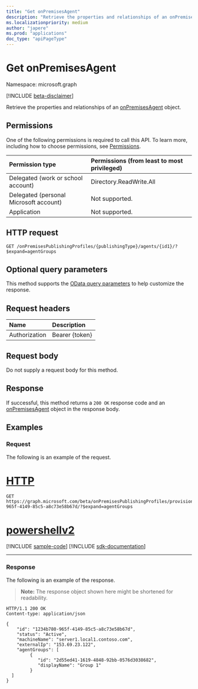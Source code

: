 ```yaml
---
title: "Get onPremisesAgent"
description: "Retrieve the properties and relationships of an onPremisesAgent object."
ms.localizationpriority: medium
author: "japere"
ms.prod: "applications"
doc_type: "apiPageType"
---
```


# Get onPremisesAgent

Namespace: microsoft.graph

[!INCLUDE [beta-disclaimer](../../includes/beta-disclaimer.md)]

Retrieve the properties and relationships of an [onPremisesAgent](../resources/onpremisesagent.md) object.

## Permissions

One of the following permissions is required to call this API. To learn more, including how to choose permissions, see [Permissions](/graph/permissions-reference).

| Permission type                        | Permissions (from least to most privileged) |
|:--------------------------------------|:---------------------------------------------------------|
| Delegated (work or school account)     | Directory.ReadWrite.All |
| Delegated (personal Microsoft account) | Not supported. |
| Application                            | Not supported. |

## HTTP request

<!-- { "blockType": "ignored" } -->

```http
GET /onPremisesPublishingProfiles/{publishingType}/agents/{id1}/?$expand=agentGroups
```

## Optional query parameters

This method supports the [OData query parameters](/graph/query-parameters) to help customize the response.

## Request headers

| Name      |Description|
|:----------|:----------|
| Authorization | Bearer {token} |

## Request body

Do not supply a request body for this method.

## Response

If successful, this method returns a `200 OK` response code and an [onPremisesAgent](../resources/onpremisesagent.md) object in the response body.

## Examples

### Request

The following is an example of the request.

# [HTTP](#tab/http)
<!-- {
  "blockType": "request",
  "name": "get_onpremisesagent"
}-->

```msgraph-interactive
GET https://graph.microsoft.com/beta/onPremisesPublishingProfiles/provisioning/agents/1234b780-965f-4149-85c5-a8c73e58b67d/?$expand=agentGroups
```

# [powershellv2](#tab/powershellv2)
[!INCLUDE [sample-code](../includes/snippets/powershellv2/get-onpremisesagent-powershellv2-snippets.md)]
[!INCLUDE [sdk-documentation](../includes/snippets/snippets-sdk-documentation-link.md)]

---

### Response

The following is an example of the response.

> **Note:** The response object shown here might be shortened for readability.

<!-- {
  "blockType": "response",
  "truncated": true,
  "@odata.type": "microsoft.graph.onPremisesAgent"
} -->

```http
HTTP/1.1 200 OK
Content-type: application/json

{
    "id": "1234b780-965f-4149-85c5-a8c73e58b67d",
    "status": "Active",
    "machineName": "server1.local1.contoso.com",
    "externalIp": "153.69.23.122",
    "agentGroups": [
         {
            "id": "2d55ed41-1619-4848-92bb-0576d3038682",
            "displayName": "Group 1"
         }
  ]
}
```

<!-- uuid: 16cd6b66-4b1a-43a1-adaf-3a886856ed98
2019-02-04 14:57:30 UTC -->
<!-- {
  "type": "#page.annotation",
  "description": "Get onPremisesAgent",
  "keywords": "",
  "section": "documentation",
  "tocPath": ""
}-->



